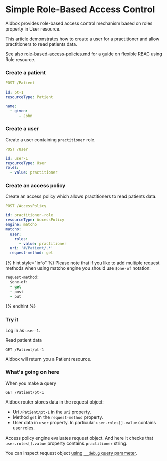 # Simple Role-Based Access Control

Aidbox provides role-based access control mechanism based on roles property in User resource.

This article demonstrates how to create a user for a practitioner and allow practitioners to read patients data.

See also [role-based-access-policies.md](role-based-access-policies.md "mention") for a guide on flexible RBAC using Role resource.

### Create a patient

```yaml
POST /Patient

id: pt-1
resourceType: Patient

name:
  - given:
      - John
```

### Create a user

Create a user containing `practitioner` role.

```yaml
POST /User

id: user-1
resourceType: User
roles: 
  - value: practitioner
```

### Create an access policy

Create an access policy which allows practitioners to read patients data.

```yaml
POST /AccessPolicy

id: practitioner-role
resourceType: AccessPolicy
engine: matcho
matcho:
  user:
    roles:
      - value: practitioner
  uri: '#/Patient/.*'
  request-method: get
```

{% hint style="info" %}
Please note that if you like to add multiple request methods when using matcho engine you should use `$one-of` notation:

```clojure
request-method:
  $one-of:
  - get
  - post
  - put
```
{% endhint %}

### Try it

Log in as `user-1`.

Read patient data

```http
GET /Patient/pt-1
```

Aidbox will return you a Patient resource.

### What's going on here

When you make a query

```
GET /Patient/pt-1
```

Aidbox router stores data in the request object:

* Uri `/Patient/pt-1` in the `uri` property.
* Method `get` in the `request-method` property.
* User data in `user` property. In particular `user.roles[].value` contains user roles.

Access policy engine evaluates request object. And here it checks that `user.roles[].value` property contains `practitioner` string.

You can inspect request object [using `__debug` query parameter](debug.md#\_\_debug-query-string-parameter).

